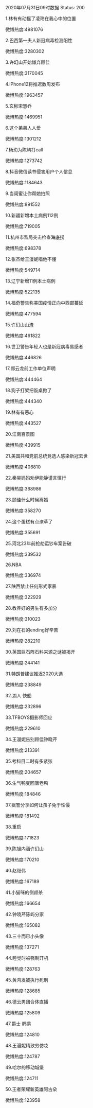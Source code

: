 2020年07月31日09时数据
Status: 200

1.林有有动摇了凌玲在我心中的位置

微博热度:4981076

2.巴西第一夫人新冠病毒检测阳性

微博热度:3280302

3.许幻山开始嫌弃顾佳

微博热度:3170045

4.iPhone12将推迟数周发布

微博热度:1963457

5.玄彬宋慧乔

微博热度:1469951

6.这个弟弟人人爱

微博热度:1301212

7.杨玏为陈屿打call

微博热度:1273742

8.抖音微信读书侵害用户个人信息

微博热度:1184643

9.当闺蜜让你帮她拍照

微博热度:891552

10.新疆新增本土病例112例

微博热度:719005

11.杭州市监局突击检查海底捞

微博热度:698378

12.张杰给王漫妮唱他不懂

微博热度:549714

13.辽宁新增11例本土病例

微博热度:522135

14.福奇警告称美国疫情正向中西部蔓延

微博热度:477594

15.许幻山山渣

微博热度:461822

16.世卫警告年轻人也是新冠病毒易感者

微博热度:446826

17.郑云龙前工作单位声明

微博热度:444464

18.狗子打架把饭桌掀了

微博热度:444340

19.林有有恶心

微博热度:443527

20.江南百景图

微博热度:439915

21.美国共和党前总统竞选人感染新冠去世

微博热度:406810

22.秦昊妈妈劝伊能静谨言慎行

微博热度:368986

23.顾佳什么时候离婚

微博热度:358270

24.这个蛋糕有点潦草了

微博热度:355691

25.河北23年前抢劫运钞车案告破

微博热度:339532

26.NBA

微博热度:336974

27.陕西禁止任何形式家暴

微博热度:322929

28.教养好的男生有多加分

微博热度:310023

29.刘在石的ending好辛苦

微博热度:282210

30.英国巨石阵石料来源之谜被揭开

微博热度:244141

31.特朗普建议推迟2020大选

微博热度:238849

32.湖人 快船

微博热度:232896

33.TFBOYS摄影师回应

微博热度:229610

34.王漫妮告别顾佳钟晓芹

微博热度:213391

35.考科目二时有多紧张

微博热度:204657

36.生气鸭变回唐老鸭

微博热度:184846

37.狱警分享如何让孩子免于性侵

微博热度:181492

38.重启

微博热度:171823

39.陈旭内涵许幻山

微博热度:170210

40.赵继伟

微博热度:167189

41.小猫咪的侧颜杀

微博热度:166654

42.钟晓芹陈屿分家

微博热度:165082

43.三十而已小头像

微博热度:137271

44.睡觉时被强制开机

微博热度:128763

45.黄鸿发被执行死刑

微博热度:128685

46.德云男团合体直播

微博热度:125809

47.爵士 鹈鹕

微博热度:124810

48.王漫妮精致穷仿妆

微博热度:124787

49.哈尔的移动城堡

微博热度:124711

50.王者荣耀新英雄阿古朵

微博热度:123958


